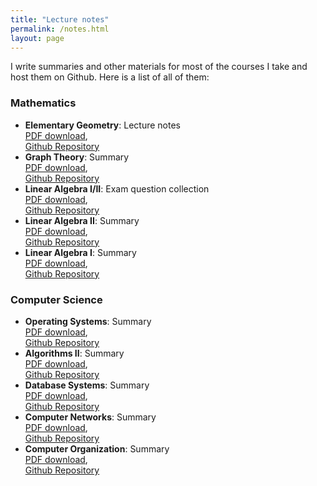 ```yaml
---
title: "Lecture notes"
permalink: /notes.html
layout: page
---
```


I write summaries and other materials for most of the courses I take and host them on Github. Here is a list of all of them:

### Mathematics

- **Elementary Geometry**: Lecture notes <br> [PDF download](https://github.com/Jintzo/elementare-geometrie/raw/master/main.pdf), <br> [Github Repository](https://github.com/Jintzo/elementare-geometrie)
- **Graph Theory**: Summary <br> [PDF download](https://github.com/Jintzo/graph-theory-summary/raw/master/main.pdf), <br> [Github Repository](https://github.com/Jintzo/graph-theory-summary)
- **Linear Algebra I/II**: Exam question collection <br> [PDF download](https://github.com/Jintzo/Klausuraufgaben-LA/raw/master/main.pdf), <br> [Github Repository](https://github.com/Jintzo/Klausuraufgaben-LA)
- **Linear Algebra II**: Summary <br> [PDF download](https://github.com/Jintzo/Zusammenfassung-LA2/raw/master/Zusammenfassung-LA2.pdf), <br> [Github Repository](https://github.com/Jintzo/Zusammenfassung-LA2)
- **Linear Algebra I**: Summary <br> [PDF download](https://github.com/Jintzo/Zusammenfassung-LA1/raw/master/Zusammenfassung-LA1.pdf), <br> [Github Repository](https://github.com/Jintzo/Zusammenfassung-LA1)

### Computer Science

- **Operating Systems**: Summary <br> [PDF download](https://github.com/Jintzo/OS/raw/master/main.pdf), <br> [Github Repository](https://github.com/Jintzo/OS)
- **Algorithms II**: Summary <br> [PDF download](https://github.com/Jintzo/AlgoII/raw/master/main.pdf), <br> [Github Repository](https://github.com/Jintzo/AlgoII)
- **Database Systems**: Summary <br> [PDF download](https://github.com/Jintzo/DBS/raw/master/main.pdf), <br> [Github Repository](https://github.com/Jintzo/DBS)
- **Computer Networks**: Summary <br> [PDF download](https://github.com/Jintzo/RN-2/raw/master/main.pdf), <br> [Github Repository](https://github.com/Jintzo/RN-2)
- **Computer Organization**: Summary <br> [PDF download](https://github.com/Jintzo/RO/raw/master/Zusammenfassung-RO.pdf), <br> [Github Repository](https://github.com/Jintzo/RO)